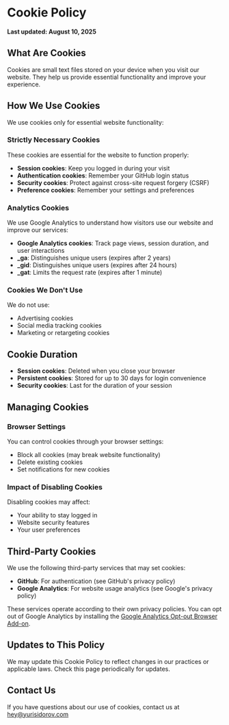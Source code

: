 # Cookie Policy

**Last updated: August 10, 2025**

## What Are Cookies

Cookies are small text files stored on your device when you visit our website. They help us provide essential functionality and improve your experience.

## How We Use Cookies

We use cookies only for essential website functionality:

### Strictly Necessary Cookies
These cookies are essential for the website to function properly:

- **Session cookies**: Keep you logged in during your visit
- **Authentication cookies**: Remember your GitHub login status
- **Security cookies**: Protect against cross-site request forgery (CSRF)
- **Preference cookies**: Remember your settings and preferences

### Analytics Cookies
We use Google Analytics to understand how visitors use our website and improve our services:
- **Google Analytics cookies**: Track page views, session duration, and user interactions
- **_ga**: Distinguishes unique users (expires after 2 years)
- **_gid**: Distinguishes unique users (expires after 24 hours)
- **_gat**: Limits the request rate (expires after 1 minute)

### Cookies We Don't Use
We do not use:
- Advertising cookies
- Social media tracking cookies
- Marketing or retargeting cookies

## Cookie Duration

- **Session cookies**: Deleted when you close your browser
- **Persistent cookies**: Stored for up to 30 days for login convenience
- **Security cookies**: Last for the duration of your session

## Managing Cookies

### Browser Settings
You can control cookies through your browser settings:
- Block all cookies (may break website functionality)
- Delete existing cookies
- Set notifications for new cookies

### Impact of Disabling Cookies
Disabling cookies may affect:
- Your ability to stay logged in
- Website security features
- Your user preferences

## Third-Party Cookies

We use the following third-party services that may set cookies:
- **GitHub**: For authentication (see GitHub's privacy policy)
- **Google Analytics**: For website usage analytics (see Google's privacy policy)

These services operate according to their own privacy policies. You can opt out of Google Analytics by installing the [Google Analytics Opt-out Browser Add-on](https://tools.google.com/dlpage/gaoptout).

## Updates to This Policy

We may update this Cookie Policy to reflect changes in our practices or applicable laws. Check this page periodically for updates.

## Contact Us

If you have questions about our use of cookies, contact us at hey@yurisidorov.com
